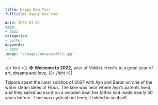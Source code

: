 ```yaml
---
title: Happy New Year
fulltitle: Happy New Year

date: 2022-01-01
tags:
- 2022
categories:
- author
keywords:
- 2022
image: "/images/newyear2022.jpg"
---
```


{{< hint >}}
❖ **Welcome to 2022,** year of Vekllei. Here's to a great year of art, dreams and love.
{{< /hint >}}

Tzipora spent the lunar solstice of 2067 with Ayn and Baron on one of the warm steam lakes of Flous. The lake was near where Ayn's parents lived, and they sailed across it on a wooden boat her father had made nearly 50 years before. Time was cyclical out here; it folded in on itself.
